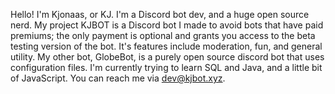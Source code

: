 Hello! I'm Kjonaas, or KJ. I'm a Discord bot dev, and a huge open source nerd. My project KJBOT is a Discord bot I made to avoid bots that have paid premiums; the only payment is optional and grants you access to the beta testing version of the bot. It's features include moderation, fun, and general utility. My other bot, GlobeBot, is a purely open source discord bot that uses configuration files. I'm currently trying to learn SQL and Java, and a little bit of JavaScript. You can reach me via dev@kjbot.xyz.
